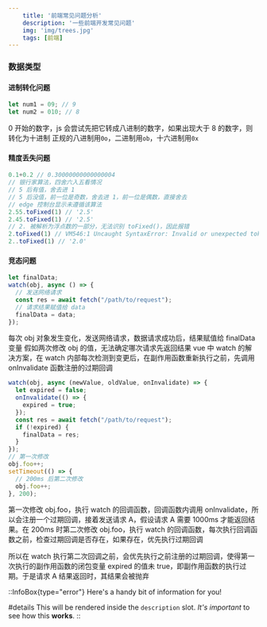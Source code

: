 ```yaml
---
    title: '前端常见问题分析'
    description: '一些前端开发常见问题'
    img: 'img/trees.jpg'
    tags: [前端]
---
```


### 数据类型

#### 进制转化问题

```js
let num1 = 09; // 9
let num2 = 010; // 8
```

0 开始的数字，js 会尝试先把它转成八进制的数字，如果出现大于 8 的数字，则转化为十进制
正规的八进制用`0o`，二进制用`ob`，十六进制用`0x`

#### 精度丢失问题

```js
0.1+0.2 // 0.30000000000000004
// 银行家算法，四舍六入五看情况
// 5 后有值，舍去进 1
// 5 后没值，前一位是奇数，舍去进 1，前一位是偶数，直接舍去
// edge 控制台显示未遵循该算法
2.55.toFixed(1) // '2.5'
2.45.toFixed(1) // '2.5'
// 2. 被解析为浮点数的一部分，无法识别 toFixed()，因此报错
2.toFixed(1) // VM546:1 Uncaught SyntaxError: Invalid or unexpected token
2..toFixed(1) // '2.0'
```

#### 竞态问题

```js
let finalData;
watch(obj, async () => {
  // 发送网络请求
  const res = await fetch("/path/to/request");
  // 请求结果赋值给 data
  finalData = data;
});
```

每次 obj 对象发生变化，发送网络请求，数据请求成功后，结果赋值给 finalData 变量
假如两次修改 obj 的值，无法确定哪次请求先返回结果
vue 中 watch 的解决方案，在 watch 内部每次检测到变更后，在副作用函数重新执行之前，先调用 onInvalidate 函数注册的过期回调

```js
watch(obj, async (newValue, oldValue, onInvalidate) => {
  let expired = false;
  onInvalidate(() => {
    expired = true;
  });
  const res = await fetch("/path/to/request");
  if (!expired) {
    finalData = res;
  }
});
// 第一次修改
obj.foo++;
setTimeout(() => {
  // 200ms 后第二次修改
  obj.foo++;
}, 200);
```

第一次修改 obj.foo，执行 watch 的回调函数，回调函数内调用 onInvalidate，所以会注册一个过期回调，接着发送请求 A，假设请求 A 需要 1000ms 才能返回结果。在 200ms 时第二次修改 obj.foo，执行 watch 的回调函数，每次执行回调函数之前，检查过期回调是否存在，如果存在，优先执行过期回调

所以在 watch 执行第二次回调之前，会优先执行之前注册的过期回调，使得第一次执行的副作用函数的闭包变量 expired 的值未 true，即副作用函数的执行过期。于是请求 A 结果返回时，其结果会被抛弃

<!--  -->

::InfoBox{type="error"}
Here's a handy bit of information for you!

#details
This will be rendered inside the `description` slot. _It's important_ to see how this **works**.
::
